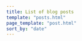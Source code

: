 ```yaml
---
title: List of blog posts
template: "posts.html"
page_template: "post.html"
sort_by: "date"
---
```


